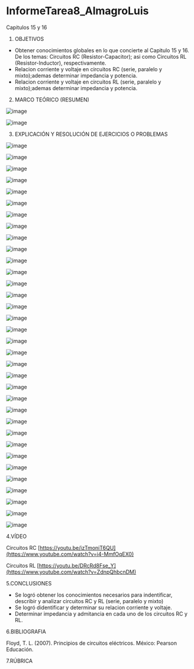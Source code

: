 # InformeTarea8_AlmagroLuis
Capitulos 15 y 16

1. OBJETIVOS

- Obtener conocimientos globales en lo que concierte al Capitulo 15 y 16. De los temas: Circuitos RC (Resistor-Capacitor); asi como Circuitos RL (Resistor-Inductor), respectivamente.
- Relacion corriente y voltaje en circuitos RC (serie, paralelo y mixto);ademas determinar impedancia y potencia.
- Relacion corriente y voltaje en circuitos RL (serie, paralelo y mixto);ademas determinar impedancia y potencia.

2. MARCO TEÓRICO (RESUMEN)

![image](https://user-images.githubusercontent.com/105899463/187088933-9bcd5465-2552-4d30-a948-4840a71afa39.png)

![image](https://user-images.githubusercontent.com/105899463/187095929-8872ecf3-4789-487e-89fa-2ad6b1e088a4.png)


3. EXPLICACIÓN Y RESOLUCIÓN DE EJERCICIOS O PROBLEMAS

![image](https://user-images.githubusercontent.com/105899463/187096531-f349a3f8-6c9d-4dab-9f09-316a7f6818d4.png)

![image](https://user-images.githubusercontent.com/105899463/187096539-a8e90556-673e-44f9-8407-6b072af40c93.png)

![image](https://user-images.githubusercontent.com/105899463/187096547-fb05677b-9e8f-48ad-8e65-48bb35f658ab.png)

![image](https://user-images.githubusercontent.com/105899463/187096552-6f4a0c4f-e6d8-479f-9dfe-fac56a4eda3b.png)

![image](https://user-images.githubusercontent.com/105899463/187096562-462b1640-f233-4872-a155-54ee9d034d45.png)

![image](https://user-images.githubusercontent.com/105899463/187096588-197c35ed-116c-4356-bbf0-dfd8d802147d.png)

![image](https://user-images.githubusercontent.com/105899463/187096603-b95c55b9-b878-4a99-8ada-6dcb0ac5c856.png)

![image](https://user-images.githubusercontent.com/105899463/187096609-f0019efa-2353-4bed-939a-d65553c76db4.png)

![image](https://user-images.githubusercontent.com/105899463/187096632-9d91fa9d-a0f6-4ce1-be82-938ae15853d9.png)

![image](https://user-images.githubusercontent.com/105899463/187096639-95c73224-8076-40dc-9b8a-c4bfb9211ed3.png)

![image](https://user-images.githubusercontent.com/105899463/187096647-39f58dc0-fbbb-4b7d-ade7-e83f51fdd839.png)

![image](https://user-images.githubusercontent.com/105899463/187096653-1ef2d308-2da5-4e92-b3c9-2feeac323f31.png)

![image](https://user-images.githubusercontent.com/105899463/187096662-3c761b20-4ee0-4ef8-af59-3c8099092812.png)

![image](https://user-images.githubusercontent.com/105899463/187096676-313f75e4-af96-4c9a-b65f-abb5898d9b88.png)

![image](https://user-images.githubusercontent.com/105899463/187096687-c9f76131-3078-4123-8520-2577d555d164.png)

![image](https://user-images.githubusercontent.com/105899463/187096701-5ddae606-4db3-4ec0-a12b-7fd78d5afcb1.png)

![image](https://user-images.githubusercontent.com/105899463/187096705-46bf7661-e5e7-4732-8c1e-31b001f2e5b3.png)

![image](https://user-images.githubusercontent.com/105899463/187096710-96679b05-b3d8-4935-b1f2-48ffab06fad2.png)

![image](https://user-images.githubusercontent.com/105899463/187096727-88ce3712-39b0-429a-a7af-d25b7bd0b310.png)

![image](https://user-images.githubusercontent.com/105899463/187096756-fd5d2470-d5fa-45d4-a532-efad6308ae07.png)

![image](https://user-images.githubusercontent.com/105899463/187096766-0c0022b8-eb47-4f3a-a65e-f41aa6e1a357.png)


![image](https://user-images.githubusercontent.com/105899463/187097385-94bced93-7a24-4b5b-aa4a-e03c4c89b109.png)

![image](https://user-images.githubusercontent.com/105899463/187097389-75592267-89d7-4629-9827-83bec26994a9.png)

![image](https://user-images.githubusercontent.com/105899463/187097428-31a30224-1389-426d-9a00-9539f3351d23.png)

![image](https://user-images.githubusercontent.com/105899463/187097439-4b52f421-14fe-4f2e-b5d7-33458a121b03.png)

![image](https://user-images.githubusercontent.com/105899463/187097459-016b637a-a956-4472-8093-c00997bf7a9f.png)

![image](https://user-images.githubusercontent.com/105899463/187097469-ba26283a-9980-460a-bcbf-48edab157430.png)

![image](https://user-images.githubusercontent.com/105899463/187097480-5e1c0c3c-a8be-457a-94c6-905f8bc0e8ff.png)

![image](https://user-images.githubusercontent.com/105899463/187097485-812aa6f3-5b32-4d01-a3c7-609f56d9ccd4.png)

![image](https://user-images.githubusercontent.com/105899463/187097490-b9ce0760-1601-4add-ab7f-eec6f7bb7e98.png)

![image](https://user-images.githubusercontent.com/105899463/187097495-4fe8bfec-8c65-4099-b169-252a3179adf2.png)

![image](https://user-images.githubusercontent.com/105899463/187097500-73a07779-2df6-4751-ad5d-7e3c699e4c22.png)

![image](https://user-images.githubusercontent.com/105899463/187097505-e8a05cda-766e-425c-af21-fa6462c36e92.png)

![image](https://user-images.githubusercontent.com/105899463/187097520-269c31c8-7392-4fa5-bb6b-f170658aa821.png)


4.VÍDEO

Circuitos RC
[https://youtu.be/izTmoniT6QU](https://www.youtube.com/watch?v=i4-MmfOqEX0)

Circuitos RL
[https://youtu.be/DRcRd8Fse_Y](https://www.youtube.com/watch?v=ZdnpQhbcnDM)

5.CONCLUSIONES

- Se logró obtener los conocimientos necesarios para indentificar, describir y analizar circuitos RC y RL (serie, paralelo y mixto)
- Se logró didentificar y determinar su relacion corriente y voltaje.
- Determinar impedancia y admitancia en cada uno de los circuitos RC y RL.

6.BIBLIOGRAFIA

Floyd, T. L. (2007). Principios de circuitos eléctricos. México: Pearson Educación.

7.RÚBRICA
